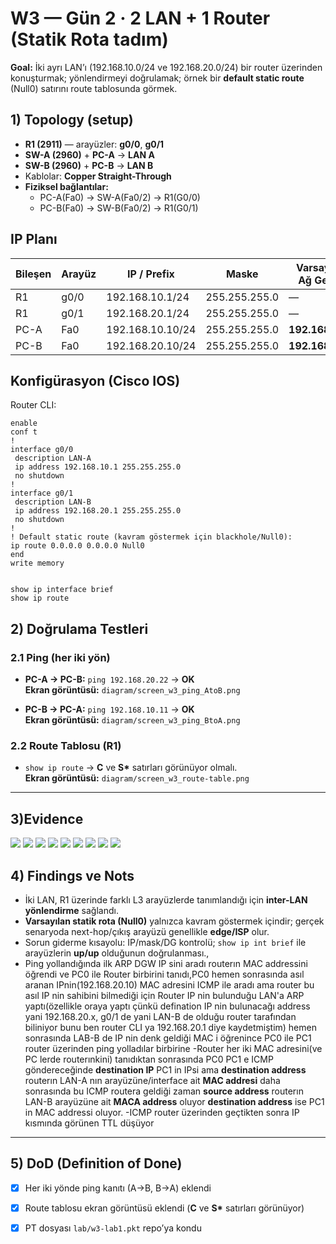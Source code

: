 # W3 — Gün 2 · 2 LAN + 1 Router (Statik Rota tadım)


**Goal:** İki ayrı LAN’ı (192.168.10.0/24 ve 192.168.20.0/24) bir router üzerinden konuşturmak; yönlendirmeyi doğrulamak; örnek bir **default static route** (Null0) satırını route tablosunda görmek.

## 1) Topology (setup)

- **R1 (2911)** — arayüzler: **g0/0**, **g0/1**  
- **SW-A (2960)** + **PC-A** → **LAN A**  
- **SW-B (2960)** + **PC-B** → **LAN B**  
- Kablolar: **Copper Straight-Through**  
- **Fiziksel bağlantılar:**  
  - PC-A(Fa0) → SW-A(Fa0/2) → R1(G0/0)  
  - PC-B(Fa0) → SW-B(Fa0/2) → R1(G0/1)  


##  IP Planı

| Bileşen | Arayüz | IP / Prefix | Maske | Varsayılan Ağ Geçidi |
|---|---|---|---|---|
| R1 | g0/0 | 192.168.10.1/24 | 255.255.255.0 | — |
| R1 | g0/1 | 192.168.20.1/24 | 255.255.255.0 | — |
| PC-A | Fa0 | 192.168.10.10/24 | 255.255.255.0 | **192.168.10.1** |
| PC-B | Fa0 | 192.168.20.10/24 | 255.255.255.0 | **192.168.20.1** |


##  Konfigürasyon (Cisco IOS)

Router CLI:
```text
enable
conf t
!
interface g0/0
 description LAN-A
 ip address 192.168.10.1 255.255.255.0
 no shutdown
!
interface g0/1
 description LAN-B
 ip address 192.168.20.1 255.255.255.0
 no shutdown
!
! Default static route (kavram göstermek için blackhole/Null0):
ip route 0.0.0.0 0.0.0.0 Null0
end
write memory


show ip interface brief
show ip route

```
## 2) Doğrulama Testleri

### 2.1 Ping (her iki yön)
- **PC-A → PC-B:** `ping 192.168.20.22` → **OK**  
  **Ekran görüntüsü:** `diagram/screen_w3_ping_AtoB.png`

- **PC-B → PC-A:** `ping 192.168.10.11` → **OK**  
  **Ekran görüntüsü:** `diagram/screen_w3_ping_BtoA.png`

### 2.2 Route Tablosu (R1)
- `show ip route` → **C** ve **S\*** satırları görünüyor olmalı.  
  **Ekran görüntüsü:** `diagram/screen_w3_route-table.png`

---

## 3)Evidence

![](../diagrams/w3-lab1-LAN-IP-assigment.png)
![](../diagrams/w3-lab1-show-IP-route.png)
![](../diagrams/w3-lab1-ping-fromLANA-toLANB.png)
![](../diagrams/w3-lab1-ARP-at-PC0-LANA.png)
![](../diagrams/w3-lab1-ARP-at-router-LANA.png)
![](../diagrams/w3-lab1-ARP-at-router-LANB.png)
![](../diagrams/w3-lab1-ARP-at-PC1-LANB.png)
![](../diagrams/w3-lab1-ICMP-at-LANA.png)
![](../diagrams/w3-lab1-ICMP-at-LANB.png)




## 4) Findings ve Nots
- İki LAN, R1 üzerinde farklı L3 arayüzlerde tanımlandığı için **inter-LAN yönlendirme** sağlandı.
- **Varsayılan statik rota (Null0)** yalnızca kavram göstermek içindir; gerçek senaryoda next-hop/çıkış arayüzü genellikle **edge/ISP** olur.
- Sorun giderme kısayolu: IP/mask/DG kontrolü; `show ip int brief` ile arayüzlerin **up/up** olduğunun doğrulanması.,
- Ping yollandığında ilk ARP DGW IP sini aradı routerın MAC addressini öğrendi ve PC0 ile Router birbirini tanıdı,PC0 hemen sonrasında asıl aranan IPnin(192.168.20.10) MAC adresini ICMP ile aradı ama router bu asıl IP nin sahibini bilmediği
için Router IP nin bulunduğu LAN'a ARP yaptı(özellikle oraya yaptı çünkü defination IP nin bulunacağı address yani 192.168.20.x, g0/1 de yani LAN-B de olduğu router tarafından biliniyor bunu ben router CLI ya 192.168.20.1 diye kaydetmiştim)
hemen sonrasında LAB-B de IP nin denk geldiği MAC i öğrenince PC0 ile PC1 router üzerinden ping yolladılar birbirine
-Router her iki MAC adresini(ve PC lerde routerınkini) tanıdıktan sonrasında PC0 PC1 e ICMP göndereceğinde **destination IP** PC1 in IPsi ama **destination address** routerın LAN-A nın arayüzüne/interface ait **MAC addresi**
daha sonrasında bu ICMP routera geldiği zaman **source address** routerın LAN-B arayüzüne ait **MACA address** oluyor **destination address** ise PC1 in MAC addressi oluyor.
-ICMP router üzerinden geçtikten sonra IP kısmında görünen TTL düşüyor
---


## 5) DoD (Definition of Done)
- [x] Her iki yönde ping kanıtı (A→B, B→A) eklendi
- [x] Route tablosu ekran görüntüsü eklendi (**C** ve **S\*** satırları görünüyor)
- [x] PT dosyası `lab/w3-lab1.pkt` repo’ya kondu

